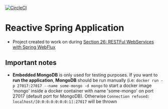 [![CircleCI](https://dl.circleci.com/status-badge/img/gh/vlad-nitu/spring5-webflux-rest/tree/master.svg?style=svg)](https://dl.circleci.com/status-badge/redirect/gh/vlad-nitu/spring5-webflux-rest/tree/master)
# Reactive Spring Application 
- Project created to work on during [Section 26: RESTFul WebServices with Spring WebFlux](https://www.udemy.com/course/spring-framework-5-beginner-to-guru/)

## Important notes
- **Embedded MongoDB** is only used for testing purposes. If you want to **run the application**, **MongoDB** should be run manually (i.e: `docker run -p 27017:27017 --name some-mongo -d mongo` to start a docker image 'mongo' inside a docker container with name 'some-mongo' on port 27017 (default port for MongoDB). Otherwise `Connection refused: localhost/[0:0:0:0:0:0:0:1]:27017` will be thrown  
